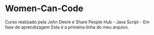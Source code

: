 # Women-Can-Code
Curso realizado pela John Deere e Share People Hub - Java Script - Em fase de aprendizagem
Esta é a primeira linha do meu arquivo.
